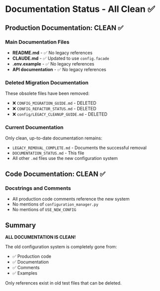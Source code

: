 # Documentation Status - All Clean ✅

## Production Documentation: CLEAN ✅

### Main Documentation Files
- **README.md** - ✅ No legacy references
- **CLAUDE.md** - ✅ Updated to use `config.facade` 
- **.env.example** - ✅ No legacy references
- **API documentation** - ✅ No legacy references

### Deleted Migration Documentation
These obsolete files have been removed:
- ❌ `CONFIG_MIGRATION_GUIDE.md` - DELETED
- ❌ `CONFIG_REFACTOR_STATUS.md` - DELETED  
- ❌ `config/LEGACY_CLEANUP_GUIDE.md` - DELETED

### Current Documentation
Only clean, up-to-date documentation remains:
- `LEGACY_REMOVAL_COMPLETE.md` - Documents the successful removal
- `DOCUMENTATION_STATUS.md` - This file
- All other `.md` files use the new configuration system

## Code Documentation: CLEAN ✅

### Docstrings and Comments
- All production code comments reference the new system
- No mentions of `configuration_manager.py`
- No mentions of `USE_NEW_CONFIG`

## Summary

**ALL DOCUMENTATION IS CLEAN!** 

The old configuration system is completely gone from:
- ✅ Production code
- ✅ Documentation
- ✅ Comments
- ✅ Examples

Only references exist in old test files that can be deleted.